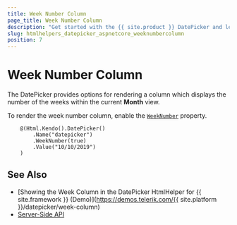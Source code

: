 ```yaml
---
title: Week Number Column
page_title: Week Number Column
description: "Get started with the {{ site.product }} DatePicker and learn how to render a column for the number of weeks within the current month."
slug: htmlhelpers_datepicker_aspnetcore_weeknumbercolumn
position: 7
---
```


# Week Number Column

The DatePicker provides options for rendering a column which displays the number of the weeks within the current **Month** view.

To render the week number column, enable the [`WeekNumber`](/api/Kendo.Mvc.UI.Fluent/DatePickerBuilder#weeknumbersystemboolean) property.

```Razor
    @(Html.Kendo().DatePicker()
        .Name("datepicker")
        .WeekNumber(true)
        .Value("10/10/2019")
    )
```

## See Also

* [Showing the Week Column in the DatePicker HtmlHelper for {{ site.framework }} (Demo)](https://demos.telerik.com/{{ site.platform }}/datepicker/week-column)
* [Server-Side API](/api/datepicker)

